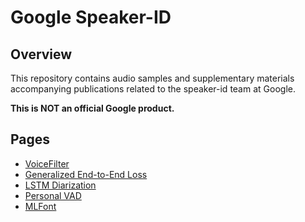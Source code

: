 # Google Speaker-ID

## Overview

This repository contains audio samples and supplementary materials
accompanying publications related to the speaker-id team at Google.

**This is NOT an official Google product.**

## Pages

* [VoiceFilter](https://google.github.io/speaker-id/publications/VoiceFilter/)
* [Generalized End-to-End Loss](https://google.github.io/speaker-id/publications/GE2E/)
* [LSTM Diarization](https://google.github.io/speaker-id/publications/LstmDiarization/)
* [Personal VAD](https://google.github.io/speaker-id/publications/PersonalVAD/)
* [MLFont](https://google.github.io/speaker-id/publications/MLFont/)
